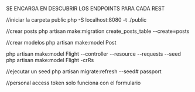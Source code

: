SE ENCARGA EN DESCUBRIR LOS ENDPOINTS PARA CADA REST

//iniciar la carpeta public 
php -S localhost:8080 -t ./public

//crear posts
php artisan make:migration create_posts_table --create=posts

//crear modelos
php artisan make:model Post

php artisan make:model Flight --controller --resource --requests --seed
php artisan make:model Flight -crRs

//ejecutar un seed
php artisan migrate:refresh --seed# passport

//personal access token solo funciona con el formulario


